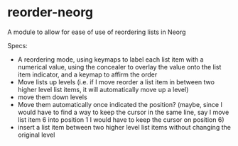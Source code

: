 # reorder-neorg
A module to allow for ease of use of reordering lists in Neorg

Specs: 
- A reordering mode, using keymaps to label each list item with a numerical value, using the concealer to overlay the value onto the list item indicator, and a keymap to affirm the order
- Move lists up levels (i.e. if I move reorder a list item in between two higher level list items, it will automatically move up a level)
- move them down levels
- Move them automatically once indicated the position? (maybe, since I would have to find a way to keep the cursor in the same line, say I move list item 6 into position 1 I would have to keep the cursor on position 6)
- insert a list item between two higher level list items without changing the original level
